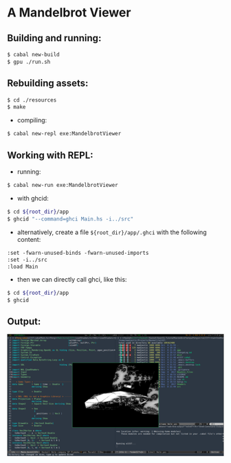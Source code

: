# A Mandelbrot Viewer

## Building and running:
```bash
$ cabal new-build
$ gpu ./run.sh
```

## Rebuilding assets:
```bash
$ cd ./resources
$ make
```

- compiling:
```bash
$ cabal new-repl exe:MandelbrotViewer
```

## Working with REPL:
- running:
```bash
$ cabal new-run exe:MandelbrotViewer
```
- with ghcid:
```bash
$ cd ${root_dir}/app
$ ghcid "--command=ghci Main.hs -i../src"
```
- alternatively, create a file `${root_dir}/app/.ghci` with the following content:
```
:set -fwarn-unused-binds -fwarn-unused-imports
:set -i../src
:load Main
```
- then we can directly call ghci, like this:
```bash
$ cd ${root_dir}/app
$ ghcid
```
## Output:
![](https://github.com/madjestic/e1337/blob/master/output.png)
